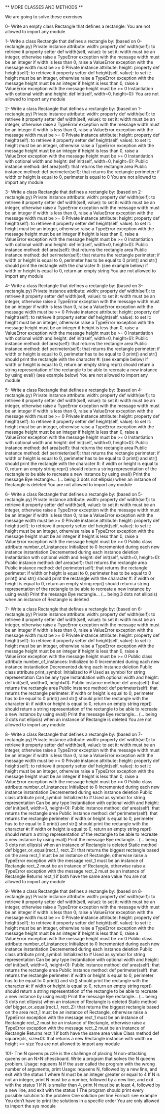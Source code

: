 ** MORE CLASSES AND METHODS **

We are going to solve these exercises

0- Write an empty class Rectangle that defines a rectangle: You are not allowed to import any module

1- Write a class Rectangle that defines a rectangle by: (based on 0-rectangle.py) Private instance attribute: width: property def width(self): to retrieve it property setter def width(self, value): to set it: width must be an integer, otherwise raise a TypeError exception with the message width must be an integer if width is less than 0, raise a ValueError exception with the message width must be >= 0 Private instance attribute: height: property def height(self): to retrieve it property setter def height(self, value): to set it: height must be an integer, otherwise raise a TypeError exception with the message height must be an integer if height is less than 0, raise a ValueError exception with the message height must be >= 0 Instantiation with optional width and height: def init(self, width=0, height=0): You are not allowed to import any module

2- Write a class Rectangle that defines a rectangle by: (based on 1-rectangle.py) Private instance attribute: width: property def width(self): to retrieve it property setter def width(self, value): to set it: width must be an integer, otherwise raise a TypeError exception with the message width must be an integer if width is less than 0, raise a ValueError exception with the message width must be >= 0 Private instance attribute: height: property def height(self): to retrieve it property setter def height(self, value): to set it: height must be an integer, otherwise raise a TypeError exception with the message height must be an integer if height is less than 0, raise a ValueError exception with the message height must be >= 0 Instantiation with optional width and height: def init(self, width=0, height=0): Public instance method: def area(self): that returns the rectangle area Public instance method: def perimeter(self): that returns the rectangle perimeter: if width or height is equal to 0, perimeter is equal to 0 You are not allowed to import any module

3- Write a class Rectangle that defines a rectangle by: (based on 2-rectangle.py) Private instance attribute: width: property def width(self): to retrieve it property setter def width(self, value): to set it: width must be an integer, otherwise raise a TypeError exception with the message width must be an integer if width is less than 0, raise a ValueError exception with the message width must be >= 0 Private instance attribute: height: property def height(self): to retrieve it property setter def height(self, value): to set it: height must be an integer, otherwise raise a TypeError exception with the message height must be an integer if height is less than 0, raise a ValueError exception with the message height must be >= 0 Instantiation with optional width and height: def init(self, width=0, height=0): Public instance method: def area(self): that returns the rectangle area Public instance method: def perimeter(self): that returns the rectangle perimeter: if width or height is equal to 0, perimeter has to be equal to 0 print() and str() should print the rectangle with the character #: (see example below) if width or height is equal to 0, return an empty string You are not allowed to import any module

4- Write a class Rectangle that defines a rectangle by: (based on 3-rectangle.py) Private instance attribute: width: property def width(self): to retrieve it property setter def width(self, value): to set it: width must be an integer, otherwise raise a TypeError exception with the message width must be an integer if width is less than 0, raise a ValueError exception with the message width must be >= 0 Private instance attribute: height: property def height(self): to retrieve it property setter def height(self, value): to set it: height must be an integer, otherwise raise a TypeError exception with the message height must be an integer if height is less than 0, raise a ValueError exception with the message height must be >= 0 Instantiation with optional width and height: def init(self, width=0, height=0): Public instance method: def area(self): that returns the rectangle area Public instance method: def perimeter(self): that returns the rectangle perimeter: if width or height is equal to 0, perimeter has to be equal to 0 print() and str() should print the rectangle with the character #: (see example below) if width or height is equal to 0, return an empty string repr() should return a string representation of the rectangle to be able to recreate a new instance by using eval() (see example below) You are not allowed to import any module

5- Write a class Rectangle that defines a rectangle by: (based on 4-rectangle.py) Private instance attribute: width: property def width(self): to retrieve it property setter def width(self, value): to set it: width must be an integer, otherwise raise a TypeError exception with the message width must be an integer if width is less than 0, raise a ValueError exception with the message width must be >= 0 Private instance attribute: height: property def height(self): to retrieve it property setter def height(self, value): to set it: height must be an integer, otherwise raise a TypeError exception with the message height must be an integer if height is less than 0, raise a ValueError exception with the message height must be >= 0 Instantiation with optional width and height: def init(self, width=0, height=0): Public instance method: def area(self): that returns the rectangle area Public instance method: def perimeter(self): that returns the rectangle perimeter: if width or height is equal to 0, perimeter has to be equal to 0 print() and str() should print the rectangle with the character #: if width or height is equal to 0, return an empty string repr() should return a string representation of the rectangle to be able to recreate a new instance by using eval() Print the message Bye rectangle... (... being 3 dots not ellipsis) when an instance of Rectangle is deleted You are not allowed to import any module

6- Write a class Rectangle that defines a rectangle by: (based on 5-rectangle.py) Private instance attribute: width: property def width(self): to retrieve it property setter def width(self, value): to set it: width must be an integer, otherwise raise a TypeError exception with the message width must be an integer if width is less than 0, raise a ValueError exception with the message width must be >= 0 Private instance attribute: height: property def height(self): to retrieve it property setter def height(self, value): to set it: height must be an integer, otherwise raise a TypeError exception with the message height must be an integer if height is less than 0, raise a ValueError exception with the message height must be >= 0 Public class attribute number_of_instances: Initialized to 0 Incremented during each new instance instantiation Decremented during each instance deletion Instantiation with optional width and height: def init(self, width=0, height=0): Public instance method: def area(self): that returns the rectangle area Public instance method: def perimeter(self): that returns the rectangle perimeter: if width or height is equal to 0, perimeter has to be equal to 0 print() and str() should print the rectangle with the character #: if width or height is equal to 0, return an empty string repr() should return a string representation of the rectangle to be able to recreate a new instance by using eval() Print the message Bye rectangle... (... being 3 dots not ellipsis) when an instance of Rectangle is deleted

7- Write a class Rectangle that defines a rectangle by: (based on 6-rectangle.py) Private instance attribute: width: property def width(self): to retrieve it property setter def width(self, value): to set it: width must be an integer, otherwise raise a TypeError exception with the message width must be an integer if width is less than 0, raise a ValueError exception with the message width must be >= 0 Private instance attribute: height: property def height(self): to retrieve it property setter def height(self, value): to set it: height must be an integer, otherwise raise a TypeError exception with the message height must be an integer if height is less than 0, raise a ValueError exception with the message height must be >= 0 Public class attribute number_of_instances: Initialized to 0 Incremented during each new instance instantiation Decremented during each instance deletion Public class attribute print_symbol: Initialized to # Used as symbol for string representation Can be any type Instantiation with optional width and height: def init(self, width=0, height=0): Public instance method: def area(self): that returns the rectangle area Public instance method: def perimeter(self): that returns the rectangle perimeter: if width or height is equal to 0, perimeter has to be equal to 0 print() and str() should print the rectangle with the character #: if width or height is equal to 0, return an empty string repr() should return a string representation of the rectangle to be able to recreate a new instance by using eval() Print the message Bye rectangle... (... being 3 dots not ellipsis) when an instance of Rectangle is deleted You are not allowed to import any module

8- Write a class Rectangle that defines a rectangle by: (based on 7-rectangle.py) Private instance attribute: width: property def width(self): to retrieve it property setter def width(self, value): to set it: width must be an integer, otherwise raise a TypeError exception with the message width must be an integer if width is less than 0, raise a ValueError exception with the message width must be >= 0 Private instance attribute: height: property def height(self): to retrieve it property setter def height(self, value): to set it: height must be an integer, otherwise raise a TypeError exception with the message height must be an integer if height is less than 0, raise a ValueError exception with the message height must be >= 0 Public class attribute number_of_instances: Initialized to 0 Incremented during each new instance instantiation Decremented during each instance deletion Public class attribute print_symbol: Initialized to # Used as symbol for string representation Can be any type Instantiation with optional width and height: def init(self, width=0, height=0): Public instance method: def area(self): that returns the rectangle area Public instance method: def perimeter(self): that returns the rectangle perimeter: if width or height is equal to 0, perimeter has to be equal to 0 print() and str() should print the rectangle with the character #: if width or height is equal to 0, return an empty string repr() should return a string representation of the rectangle to be able to recreate a new instance by using eval() Print the message Bye rectangle... (... being 3 dots not ellipsis) when an instance of Rectangle is deleted Static method def bigger_or_equal(rect_1, rect_2): that returns the biggest rectangle based on the area rect_1 must be an instance of Rectangle, otherwise raise a TypeError exception with the message rect_1 must be an instance of Rectangle rect_2 must be an instance of Rectangle, otherwise raise a TypeError exception with the message rect_2 must be an instance of Rectangle Returns rect_1 if both have the same area value You are not allowed to import any module

9- Write a class Rectangle that defines a rectangle by: (based on 8-rectangle.py) Private instance attribute: width: property def width(self): to retrieve it property setter def width(self, value): to set it: width must be an integer, otherwise raise a TypeError exception with the message width must be an integer if width is less than 0, raise a ValueError exception with the message width must be >= 0 Private instance attribute: height: property def height(self): to retrieve it property setter def height(self, value): to set it: height must be an integer, otherwise raise a TypeError exception with the message height must be an integer if height is less than 0, raise a ValueError exception with the message height must be >= 0 Public class attribute number_of_instances: Initialized to 0 Incremented during each new instance instantiation Decremented during each instance deletion Public class attribute print_symbol: Initialized to # Used as symbol for string representation Can be any type Instantiation with optional width and height: def init(self, width=0, height=0): Public instance method: def area(self): that returns the rectangle area Public instance method: def perimeter(self): that returns the rectangle perimeter: if width or height is equal to 0, perimeter has to be equal to 0 print() and str() should print the rectangle with the character #: if width or height is equal to 0, return an empty string repr() should return a string representation of the rectangle to be able to recreate a new instance by using eval() Print the message Bye rectangle... (... being 3 dots not ellipsis) when an instance of Rectangle is deleted Static method def bigger_or_equal(rect_1, rect_2): that returns the biggest rectangle based on the area rect_1 must be an instance of Rectangle, otherwise raise a TypeError exception with the message rect_1 must be an instance of Rectangle rect_2 must be an instance of Rectangle, otherwise raise a TypeError exception with the message rect_2 must be an instance of Rectangle Returns rect_1 if both have the same area value Class method def square(cls, size=0): that returns a new Rectangle instance with width == height == size You are not allowed to import any module

101- The N queens puzzle is the challenge of placing N non-attacking queens on an N×N chessboard. Write a program that solves the N queens problem. Usage: nqueens N If the user called the program with the wrong number of arguments, print Usage: nqueens N, followed by a new line, and exit with the status 1 where N must be an integer greater or equal to 4 If N is not an integer, print N must be a number, followed by a new line, and exit with the status 1 If N is smaller than 4, print N must be at least 4, followed by a new line, and exit with the status 1 The program should print every possible solution to the problem One solution per line Format: see example You don’t have to print the solutions in a specific order You are only allowed to import the sys module
